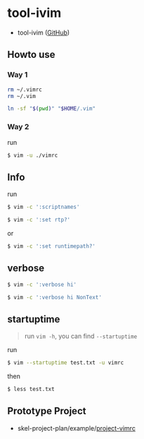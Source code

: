

# tool-ivim

* tool-ivim ([GitHub](https://github.com/samwhelp/tool-ivim))


## Howto use


### Way 1

``` sh
rm ~/.vimrc
rm ~/.vim
```

``` sh
ln -sf "$(pwd)" "$HOME/.vim"
```

### Way 2

run

``` sh
$ vim -u ./vimrc
```

## Info

run

``` sh
$ vim -c ':scriptnames'
```

``` sh
$ vim -c ':set rtp?'
```

or

``` sh
$ vim -c ':set runtimepath?'
```


## verbose

``` sh
$ vim -c ':verbose hi'
```

``` sh
$ vim -c ':verbose hi NonText'
```


## startuptime

> run `vim -h`, you can find `--startuptime`

run

``` sh
$ vim --startuptime test.txt -u vimrc
```

then

``` sh
$ less test.txt
```


## Prototype Project

* skel-project-plan/example/[project-vimrc](https://github.com/samwhelp/skel-project-plan/tree/gh-pages/example/project-vimrc)
